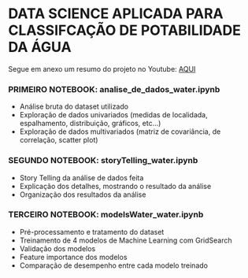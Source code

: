# **DATA SCIENCE APLICADA PARA CLASSIFCAÇÃO DE POTABILIDADE DA ÁGUA**
Segue em anexo um resumo do projeto no Youtube: [AQUI](https://youtu.be/Q05ymmLPCh4)

### PRIMEIRO NOTEBOOK: analise_de_dados_water.ipynb
- Análise bruta do dataset utilizado
- Exploração de dados univariados (medidas de localidada, espalhamento, distribuição, gráficos, etc...)
- Exploração de dados multivariados (matriz de covariância, de correlação, scatter plot)

### SEGUNDO NOTEBOOK: storyTelling_water.ipynb
- Story Telling da análise de dados feita
- Explicação dos detalhes, mostrando o resultado da análise
- Organização dos resultados da análise

### TERCEIRO NOTEBOOK: modelsWater_water.ipynb
- Pré-processamento e tratamento do dataset
- Treinamento de 4 modelos de Machine Learning com GridSearch
- Validação dos modelos
- Feature importance dos modelos
- Comparação de desempenho entre cada modelo treinado